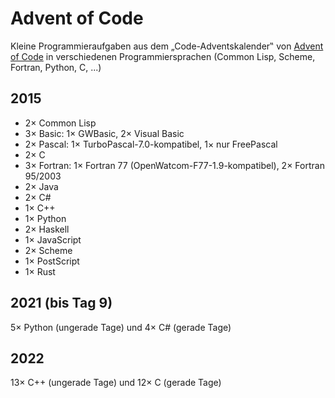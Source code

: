 # Advent of Code

Kleine Programmieraufgaben aus dem „Code-Adventskalender‟ von
[Advent of Code](https://adventofcode.com)
in verschiedenen Programmiersprachen
(Common Lisp, Scheme, Fortran, Python, C, ...)


## 2015

* 2× Common Lisp
* 3× Basic:  1× GWBasic, 2× Visual Basic
* 2× Pascal:  1× TurboPascal-7.0-kompatibel, 1× nur FreePascal
* 2× C
* 3× Fortran:  1× Fortran 77 (OpenWatcom-F77-1.9-kompatibel),
               2× Fortran 95/2003
* 2× Java
* 2× C#
* 1× C++
* 1× Python
* 2× Haskell
* 1× JavaScript
* 2× Scheme
* 1× PostScript
* 1× Rust


## 2021 (bis Tag 9)

5× Python (ungerade Tage) und 4× C# (gerade Tage)


## 2022

13× C++ (ungerade Tage) und 12× C (gerade Tage)
